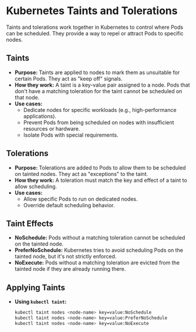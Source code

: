# Kubernetes Taints and Tolerations

Taints and tolerations work together in Kubernetes to control where Pods can be scheduled. They provide a way to repel or attract Pods to specific nodes.

## Taints

* **Purpose:**  Taints are applied to nodes to mark them as unsuitable for certain Pods. They act as "keep off" signals.
* **How they work:** A taint is a key-value pair assigned to a node. Pods that don't have a matching toleration for the taint cannot be scheduled on that node.
* **Use cases:**
    * Dedicate nodes for specific workloads (e.g., high-performance applications).
    * Prevent Pods from being scheduled on nodes with insufficient resources or hardware.
    * Isolate Pods with special requirements.

## Tolerations

* **Purpose:** Tolerations are added to Pods to allow them to be scheduled on tainted nodes. They act as "exceptions" to the taint.
* **How they work:** A toleration must match the key and effect of a taint to allow scheduling.
* **Use cases:**
    * Allow specific Pods to run on dedicated nodes.
    * Override default scheduling behavior.

## Taint Effects

* **NoSchedule:**  Pods without a matching toleration cannot be scheduled on the tainted node.
* **PreferNoSchedule:**  Kubernetes tries to avoid scheduling Pods on the tainted node, but it's not strictly enforced.
* **NoExecute:**  Pods without a matching toleration are evicted from the tainted node if they are already running there.

## Applying Taints

* **Using `kubectl taint`:**
   ```bash
   kubectl taint nodes <node-name> key=value:NoSchedule
   kubectl taint nodes <node-name> key=value:PreferNoSchedule
   kubectl taint nodes <node-name> key=value:NoExecute